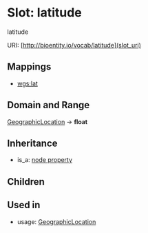 # Slot: latitude


latitude

URI: [http://bioentity.io/vocab/latitude](slot_uri)
## Mappings

 * [wgs:lat](http://purl.obolibrary.org/obo/wgs_lat)
## Domain and Range

[GeographicLocation](GeographicLocation.md) -> **float**
## Inheritance

 *  is_a: [node property](node_property.md)
## Children

## Used in

 *  usage: [GeographicLocation](GeographicLocation.md)

